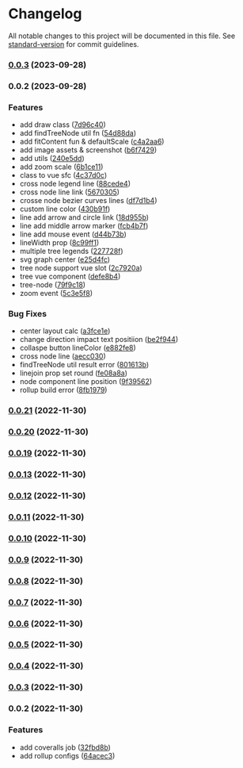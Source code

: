 # Changelog

All notable changes to this project will be documented in this file. See [standard-version](https://github.com/conventional-changelog/standard-version) for commit guidelines.

### [0.0.3](https://github.com/Eyes22798/svg-tree-org/compare/v0.0.2...v0.0.3) (2023-09-28)

### 0.0.2 (2023-09-28)


### Features

* add draw class ([7d96c40](https://github.com/Eyes22798/svg-tree-org/commit/7d96c40e35cef13a847e16ea3acce5f7afa5173c))
* add findTreeNode util fn ([54d88da](https://github.com/Eyes22798/svg-tree-org/commit/54d88da0ccb26dc587bdb7267c745e3f4ecbe027))
* add fitContent fun & defaultScale ([c4a2aa6](https://github.com/Eyes22798/svg-tree-org/commit/c4a2aa60f167121f1b1e588373eae377cc535b4f))
* add image assets & screenshot ([b6f7429](https://github.com/Eyes22798/svg-tree-org/commit/b6f74295301e26972ccf376467aa58e8a4696c3a))
* add utils ([240e5dd](https://github.com/Eyes22798/svg-tree-org/commit/240e5ddaf54a97953631924f23d73146d1fe97f9))
* add zoom scale ([6b1ce11](https://github.com/Eyes22798/svg-tree-org/commit/6b1ce11cc0f396c8a26bd7c8840bd72622b78686))
* class to vue sfc ([4c37d0c](https://github.com/Eyes22798/svg-tree-org/commit/4c37d0c3e0a8767712810c32b5b035dae8c6197f))
* cross node legend line ([88cede4](https://github.com/Eyes22798/svg-tree-org/commit/88cede42d8341ab889f4a68cc6f5a8baf38d380b))
* cross node line link ([5670305](https://github.com/Eyes22798/svg-tree-org/commit/5670305c36a0f880ac3cfdf5b638429c8c48f9bb))
* crosse node bezier curves lines ([df7d1b4](https://github.com/Eyes22798/svg-tree-org/commit/df7d1b4e3253ab3400c4986c4b6d8f86f424ca4a))
* custom line color ([430b91f](https://github.com/Eyes22798/svg-tree-org/commit/430b91f22a19e804533041ef5a889af43d179b57))
* line add arrow and circle link ([18d955b](https://github.com/Eyes22798/svg-tree-org/commit/18d955b730f82221acdde985a742d00beeb1bb52))
* line add middle arrow marker ([fcb4b7f](https://github.com/Eyes22798/svg-tree-org/commit/fcb4b7fd88d61628532998f667ae2e149e20051e))
* line add mouse event ([d44b73b](https://github.com/Eyes22798/svg-tree-org/commit/d44b73bccd2d8b69939d115a768a1f867f329c02))
* lineWidth prop ([8c99ff1](https://github.com/Eyes22798/svg-tree-org/commit/8c99ff114ffe49951f78822e5ec677af2001c5f1))
* multiple tree legends ([227728f](https://github.com/Eyes22798/svg-tree-org/commit/227728ff1eac5e30fad07ae2f2a1011cdb6b46c4))
* svg graph center ([e25d4fc](https://github.com/Eyes22798/svg-tree-org/commit/e25d4fc1944f51adc8722baae828e0757f65d622))
* tree node support vue slot ([2c7920a](https://github.com/Eyes22798/svg-tree-org/commit/2c7920a096e5ddd081f97ae5176731d9a674fe94))
* tree vue component ([defe8b4](https://github.com/Eyes22798/svg-tree-org/commit/defe8b4b2a27bbbd69341e10175aa770352d319f))
* tree-node ([79f9c18](https://github.com/Eyes22798/svg-tree-org/commit/79f9c18313e46b4af587d49e0d375bc0bdd4644b))
* zoom event ([5c3e5f8](https://github.com/Eyes22798/svg-tree-org/commit/5c3e5f8b67ffc96fa879c44f7095e9941d440f69))


### Bug Fixes

* center layout calc ([a3fce1e](https://github.com/Eyes22798/svg-tree-org/commit/a3fce1e478aafc2cd470bb4ec8f0cfcbb53a48e1))
* change direction impact text positiion ([be2f944](https://github.com/Eyes22798/svg-tree-org/commit/be2f9449913ef67119a88fa5c4ab00cd5018ca8d))
* collaspe button lineColor ([e882fe8](https://github.com/Eyes22798/svg-tree-org/commit/e882fe8dd0c0d6d1a5fbf3202d2f85bc48f695ec))
* cross node line ([aecc030](https://github.com/Eyes22798/svg-tree-org/commit/aecc03053846fac875cf5f9eb45a7bcb493f38eb))
* findTreeNode util result error ([801613b](https://github.com/Eyes22798/svg-tree-org/commit/801613bbdb12b400b965869e0294260215c1a82f))
* linejoin prop set round ([fe08a8a](https://github.com/Eyes22798/svg-tree-org/commit/fe08a8ae6f7f22a8a08704b05423d9d7532622a3))
* node component line position ([9f39562](https://github.com/Eyes22798/svg-tree-org/commit/9f3956203fdce1edfae6a526fa6fc76d7b0b9580))
* rollup build error ([8fb1979](https://github.com/Eyes22798/svg-tree-org/commit/8fb1979ddcf0c79f38973f99654331052356f3da))

### [0.0.21](https://github.com/Eyes22798/vue-component-template/compare/v0.0.20...v0.0.21) (2022-11-30)

### [0.0.20](https://github.com/Eyes22798/vue-component-template/compare/v0.0.19...v0.0.20) (2022-11-30)

### [0.0.19](https://github.com/Eyes22798/vue-component-template/compare/v0.0.13...v0.0.19) (2022-11-30)

### [0.0.13](https://github.com/Eyes22798/vue-component-template/compare/v0.0.12...v0.0.13) (2022-11-30)

### [0.0.12](https://github.com/Eyes22798/vue-component-template/compare/v0.0.11...v0.0.12) (2022-11-30)

### [0.0.11](https://github.com/Eyes22798/vue-component-template/compare/v0.0.10...v0.0.11) (2022-11-30)

### [0.0.10](https://github.com/Eyes22798/vue-component-template/compare/v0.0.9...v0.0.10) (2022-11-30)

### [0.0.9](https://github.com/Eyes22798/vue-component-template/compare/v0.0.8...v0.0.9) (2022-11-30)

### [0.0.8](https://github.com/Eyes22798/vue-component-template/compare/v0.0.7...v0.0.8) (2022-11-30)

### [0.0.7](https://github.com/Eyes22798/vue-component-template/compare/v0.0.6...v0.0.7) (2022-11-30)

### [0.0.6](https://github.com/Eyes22798/vue-component-template/compare/v0.0.5...v0.0.6) (2022-11-30)

### [0.0.5](https://github.com/Eyes22798/vue-component-template/compare/v0.0.4...v0.0.5) (2022-11-30)

### [0.0.4](https://github.com/Eyes22798/vue-component-template/compare/v0.0.3...v0.0.4) (2022-11-30)

### [0.0.3](https://github.com/Eyes22798/vue-component-template/compare/v0.0.2...v0.0.3) (2022-11-30)

### 0.0.2 (2022-11-30)


### Features

* add coveralls job ([32fbd8b](https://github.com/Eyes22798/vue-component-template/commit/32fbd8b88ec8e529b291147031297ccc63ba434f))
* add rollup configs ([64acec3](https://github.com/Eyes22798/vue-component-template/commit/64acec32524f9b64e682eb536b15b53608b85524))
